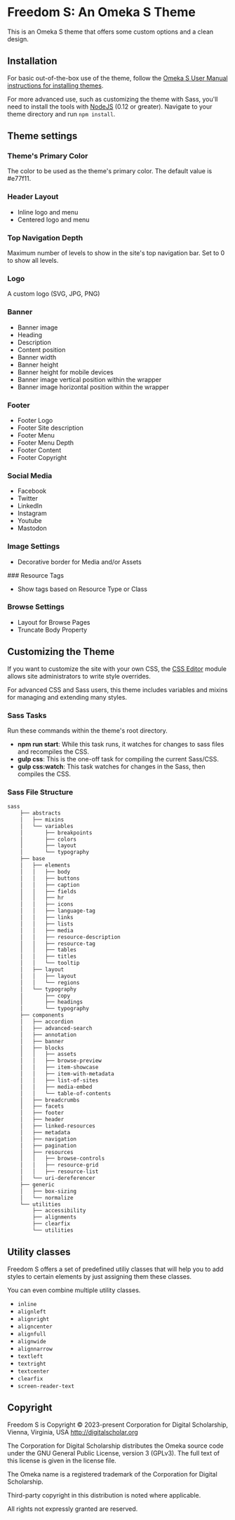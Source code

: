 # Freedom S: An Omeka S Theme

This is an Omeka S theme that offers some custom options and a clean design.

## Installation

For basic out-of-the-box use of the theme, follow the [Omeka S User Manual instructions for installing themes](https://omeka.org/s/docs/user-manual/sites/site_theme/#installing-themes).

For more advanced use, such as customizing the theme with Sass, you'll need to install the tools with [NodeJS](https://nodejs.org/en/) (0.12 or greater). Navigate to your theme directory and run `npm install`.

## Theme settings

### Theme's Primary Color
The color to be used as the theme's primary color. The default value is #e77f11.

### Header Layout
- Inline logo and menu
- Centered logo and menu

### Top Navigation Depth
Maximum number of levels to show in the site's top navigation bar. Set to 0 to show all levels.

### Logo
A custom logo (SVG, JPG, PNG)

### Banner
- Banner image
- Heading
- Description
- Content position
- Banner width
- Banner height
- Banner height for mobile devices
- Banner image vertical position within the wrapper
- Banner image horizontal position within the wrapper

### Footer
- Footer Logo
- Footer Site description
- Footer Menu
- Footer Menu Depth
- Footer Content
- Footer Copyright

### Social Media
- Facebook
- Twitter
- LinkedIn
- Instagram
- Youtube
- Mastodon

### Image Settings
- Decorative border for Media and/or Assets

### Resource Tags
- Show tags based on Resource Type or Class

### Browse Settings
- Layout for Browse Pages
- Truncate Body Property

## Customizing the Theme

If you want to customize the site with your own CSS, the [CSS Editor](https://omeka.org/s/modules/CSSEditor/) module allows site administrators to write style overrides.

For advanced CSS and Sass users, this theme includes variables and mixins for managing and extending many styles.

### Sass Tasks

Run these commands within the theme's root directory.

* **npm run start**: While this task runs, it watches for changes to sass files and recompiles the CSS.
* **gulp css**: This is the one-off task for compiling the current Sass/CSS.
* **gulp css:watch**: This task watches for changes in the Sass, then compiles the CSS.

### Sass File Structure

```bash
sass
    ├── abstracts
    │   ├── mixins
    │   └── variables
    │       ├── breakpoints
    │       ├── colors
    │       ├── layout
    │       └── typography
    ├── base
    │   ├── elements
    │   │   ├── body
    │   │   ├── buttons
    │   │   ├── caption
    │   │   ├── fields
    │   │   ├── hr
    │   │   ├── icons
    │   │   ├── language-tag
    │   │   ├── links
    │   │   ├── lists
    │   │   ├── media
    │   │   ├── resource-description
    │   │   ├── resource-tag
    │   │   ├── tables
    │   │   ├── titles
    │   │   └── tooltip
    │   ├── layout
    │   │   ├── layout
    │   │   └── regions
    │   └── typography
    │       ├── copy
    │       ├── headings
    │       └── typography
    ├── components
    │   ├── accordion
    │   ├── advanced-search
    │   ├── annotation
    │   ├── banner
    │   ├── blocks
    │   │   ├── assets
    │   │   ├── browse-preview
    │   │   ├── item-showcase
    │   │   ├── item-with-metadata
    │   │   ├── list-of-sites
    │   │   ├── media-embed
    │   │   └── table-of-contents
    │   ├── breadcrumbs
    │   ├── facets
    │   ├── footer
    │   ├── header
    │   ├── linked-resources
    │   ├── metadata
    │   ├── navigation
    │   ├── pagination
    │   ├── resources
    │   │   ├── browse-controls
    │   │   ├── resource-grid
    │   │   ├── resource-list
    │   └── uri-dereferencer
    ├── generic
    │   ├── box-sizing
    │   └── normalize
    └── utilities
        ├── accessibility
        ├── alignments
        ├── clearfix
        └── utilities
```

## Utility classes
Freedom S offers a set of predefined utiliy classes that will help you to add styles to certain elements by just assigning them these classes.

You can even combine multiple utility classes.

- `inline`
- `alignleft`
- `alignright`
- `aligncenter`
- `alignfull`
- `alignwide`
- `alignnarrow`
- `textleft`
- `textright`
- `textcenter`
- `clearfix`
- `screen-reader-text`


## Copyright
Freedom S is Copyright © 2023-present Corporation for Digital Scholarship, Vienna, Virginia, USA http://digitalscholar.org

The Corporation for Digital Scholarship distributes the Omeka source code
under the GNU General Public License, version 3 (GPLv3). The full text
of this license is given in the license file.

The Omeka name is a registered trademark of the Corporation for Digital Scholarship.

Third-party copyright in this distribution is noted where applicable.

All rights not expressly granted are reserved.
